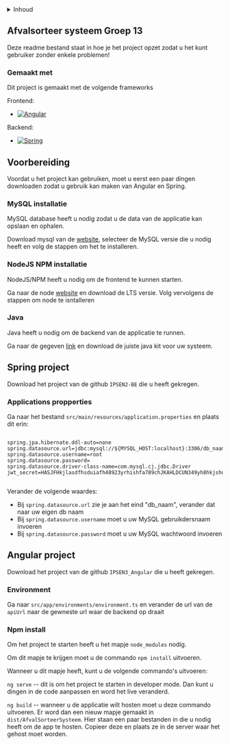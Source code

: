 <details>
  <summary>Inhoud</summary>
  <ol>
    <li>
      <a href="#afvalsorteer-systeem-groep-13">About The Project</a>
      <ul>
        <li><a href="#built-with">Built With</a></li>
      </ul>
    </li>
    <li>
      <a href="#voorbereiding">Voorbereiding</a>
      <ul>
        <li><a href="#mysql-installatie">MySQL installatie</a></li>
        <li><a href="#nodejs-npm-installatie">NodeJS/NPM</a></li>
        <li><a href="#java">Java</a></li>
      </ul>
    </li>
    <li>
        <a href="#spring-project">Spring project</a>
        <ul>
            <li><a href="#applications-propperties">Environment</a></li>
        </ul>
    </li>
    <li>
        <a href="#angular-project">Angular project</a>
        <ul>
            <li><a href="#environment">Environment</a></li>
        </ul>
        <ul>
            <li><a href="#npm-install">npm install</a></li>
        </ul>
    </li>
  </ol>
</details>


<!-- Over project -->
## Afvalsorteer systeem Groep 13
Deze readme bestand staat in hoe je het project opzet zodat u het kunt gebruiker zonder enkele problemen!

### Gemaakt met
Dit project is gemaakt met de volgende frameworks

Frontend:
* [![Angular][Angular.io]][Angular-url]

Backend:
* [![Spring][Spring.io]][Spring-url]

<!-- Voorbereiding project -->
## Voorbereiding 
Voordat u het project kan gebruiken, moet u eerst een paar dingen downloaden zodat u gebruik kan maken van Angular en Spring.

### MySQL installatie
MySQL database heeft u nodig zodat u de data van de applicatie kan opslaan en ophalen.

Download mysql van de [website](https://dev.mysql.com/downloads/), selecteer de MySQL versie die u nodig heeft en volg de stappen om het te installeren.

### NodeJS NPM installatie
NodeJS/NPM heeft u nodig om de frontend te kunnen starten.

Ga naar de node [website](https://nodejs.org/en/) en download de LTS versie. Volg vervolgens de stappen om node te isntalleren

### Java
Java heeft u nodig om de backend van de applicatie te runnen.

Ga naar de gegeven [link](https://www.oracle.com/java/technologies/javase/jdk18-archive-downloads.html) en download de juiste java kit voor uw systeem.


<!-- Over spring gedeelte van project -->
## Spring project
Download het project van de github `IPSEN2-BE` die u heeft gekregen.

### Applications propperties

Ga naar het bestand `src/main/resources/application.properties` en plaats dit erin:

```

spring.jpa.hibernate.ddl-auto=none
spring.datasource.url=jdbc:mysql://${MYSQL_HOST:localhost}:3306/db_naam
spring.datasource.username=root
spring.datasource.password=
spring.datasource.driver-class-name=com.mysql.cj.jdbc.Driver
jwt_secret=HASJFHkjlasdfhsduiafh48923yrhishfa789chJKAHLDCUN349yh8hkjshdcv89DJKf


```

Verander de volgende waardes:

- Bij `spring.datasource.url` zie je aan het eind "db_naam", verander dat naar uw eigen db naam
- Bij `spring.datasource.username` moet u uw MySQL gebruikdersnaam invoeren
- Bij `spring.datasource.password` moet u uw MySQL wachtwoord invoeren



<!-- Over angular gedeelte van project -->
## Angular project
Download het project van de github `IPSEN3_Angular` die u heeft gekregen.

### Environment
Ga naar `src/app/environments/environment.ts` en verander de url van de `apiUrl` naar de gewneste url waar de backend op draait

### Npm install
Om het project te starten heeft u het mapje `node_modules` nodig. 

Om dit mapje te krijgen moet u de commando `npm install` uitvoeren.

Wanneer u dit mapje heeft, kunt u de volgende commando's uitvoeren:

`ng serve` -- dit is om het project te starten in developer mode. Dan kunt u dingen in de code aanpassen en word het live veranderd.

`ng build` -- wanneer u de applicatie wilt hosten moet u deze commando uitvoeren. Er word dan een nieuw mapje gemaakt in `dist/AfvalSorteerSysteem`. Hier staan een paar bestanden in die u nodig heeft om de app te hosten. Copieer deze en plaats ze in de server waar het gehost moet worden.


<br>
<br>
<br>


<!-- MARKDOWN LINKS & IMAGES -->
<!-- https://www.markdownguide.org/basic-syntax/#reference-style-links -->
[Angular.io]: https://img.shields.io/badge/Angular-DD0031?style=for-the-badge&logo=angular&logoColor=white
[Angular-url]: https://angular.io/
[Spring.io]: https://upload.wikimedia.org/wikipedia/commons/4/44/Spring_Framework_Logo_2018.svg
[Spring-url]: https://spring.io/

